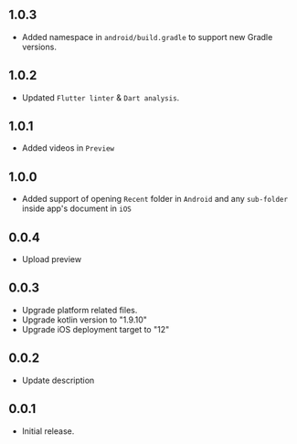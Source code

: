 ## 1.0.3

- Added namespace in `android/build.gradle` to support new Gradle versions.

## 1.0.2

- Updated `Flutter linter` & `Dart analysis`.

## 1.0.1

- Added videos in `Preview`

## 1.0.0

- Added support of opening `Recent` folder in `Android` and any `sub-folder` inside app's document in `iOS`

## 0.0.4

- Upload preview

## 0.0.3

- Upgrade platform related files.
- Upgrade kotlin version to "1.9.10"
- Upgrade iOS deployment target to "12"

## 0.0.2

- Update description

## 0.0.1

- Initial release.